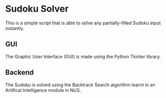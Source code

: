 # Sudoku Solver
This is a simple script that is able to solve any partially-filled Sudoku input instantly.

## GUI
The Graphic User Interface (GUI) is made using the Python Tkinter library.

## Backend
The Sudoku is solved using the Backtrack Search algorithm learnt in an Artifical Intelligence module in NUS.
